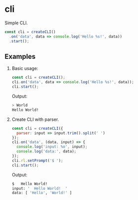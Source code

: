 # cli

Simple CLI.

```javascript
const cli = createCLI()
  .on('data', data => console.log('Hello %s!', data))
  .start();
```

## Examples

1. Basic usage:

   ```javascript
   const cli = createCLI();
   cli.on('data', data => console.log('Hello %s!', data));
   cli.start();
   ```

   Output:

   ```sh
   > World
   Hello World!
   ```

2. Create CLI with parser.

   ```javascript
   const cli = createCLI({
     parser: input => input.trim().split(' ')
   });
   cli.on('data', (data, input) => {
     console.log('input: %o', input);
     console.log('data:', data);
   });
   cli.rl.setPrompt('$ ');
   cli.start();
   ```

   Output:

   ```sh
   $   Hello World!
   input: '  Hello World!  '
   data: [ 'Hello', 'World!' ]
   ```
